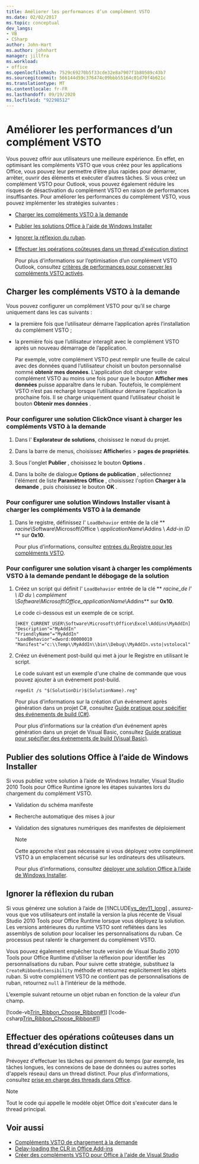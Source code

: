 ```yaml
---
title: Améliorer les performances d’un complément VSTO
ms.date: 02/02/2017
ms.topic: conceptual
dev_langs:
- VB
- CSharp
author: John-Hart
ms.author: johnhart
manager: jillfra
ms.workload:
- office
ms.openlocfilehash: 7529c69270b5f33cde32e8a7907f1b80589c43b7
ms.sourcegitcommit: 566144d59c376474c09bbb55164c01d70f4b621c
ms.translationtype: MT
ms.contentlocale: fr-FR
ms.lasthandoff: 09/19/2020
ms.locfileid: "92298512"
---
```

# <a name="improve-the-performance-of-a-vsto-add-in"></a>Améliorer les performances d’un complément VSTO
  Vous pouvez offrir aux utilisateurs une meilleure expérience. En effet, en optimisant les compléments VSTO que vous créez pour les applications Office, vous pouvez leur permettre d’être plus rapides pour démarrer, arrêter, ouvrir des éléments et exécuter d’autres tâches. Si vous créez un complément VSTO pour Outlook, vous pouvez également réduire les risques de désactivation du complément VSTO en raison de performances insuffisantes. Pour améliorer les performances du complément VSTO, vous pouvez implémenter les stratégies suivantes :

- [Charger les compléments VSTO à la demande](#Load)

- [Publier les solutions Office à l'aide de Windows Installer](#Publish)

- [Ignorer la réflexion du ruban](#Bypass).

- [Effectuer les opérations coûteuses dans un thread d'exécution distinct](#Perform)

  Pour plus d’informations sur l’optimisation d’un complément VSTO Outlook, consultez [critères de performances pour conserver les compléments VSTO activés](/previous-versions/office/jj228679(v=office.15)#performance-criteria-for-keeping-add-ins-enabled).

## <a name="load-vsto-add-ins-on-demand"></a><a name="Load"></a> Charger les compléments VSTO à la demande
 Vous pouvez configurer un complément VSTO pour qu’il se charge uniquement dans les cas suivants :

- la première fois que l’utilisateur démarre l’application après l’installation du complément VSTO ;

- la première fois que l’utilisateur interagit avec le complément VSTO après un nouveau démarrage de l’application.

  Par exemple, votre complément VSTO peut remplir une feuille de calcul avec des données quand l’utilisateur choisit un bouton personnalisé nommé **obtenir mes données**. L’application doit charger votre complément VSTO au moins une fois pour que le bouton **Afficher mes données** puisse apparaître dans le ruban. Toutefois, le complément VSTO n’est pas rechargé lorsque l’utilisateur démarre l’application la prochaine fois. Il se charge uniquement quand l’utilisateur choisit le bouton **Obtenir mes données** .

### <a name="to-configure-a-clickonce-solution-to-load-vsto-add-ins-on-demand"></a>Pour configurer une solution ClickOnce visant à charger les compléments VSTO à la demande

1. Dans l' **Explorateur de solutions**, choisissez le nœud du projet.

2. Dans la barre de menus, choisissez **Afficher**les  >  **pages de propriétés**.

3. Sous l'onglet **Publier** , choisissez le bouton **Options** .

4. Dans la boîte de dialogue **Options de publication** , sélectionnez l'élément de liste **Paramètres Office** , choisissez l'option **Charger à la demande** , puis choisissez le bouton **OK** .

### <a name="to-configure-a-windows-installer-solution-to-load-vsto-add-ins-on-demand"></a>Pour configurer une solution Windows Installer visant à charger les compléments VSTO à la demande

1. Dans le registre, définissez l' `LoadBehavior` entrée de la clé ** _racine_\Software\Microsoft\Office \\ _applicationName_\Addins \\ _Add-in ID_ ** sur **0x10**.

     Pour plus d’informations, consultez [entrées du Registre pour les compléments VSTO](../vsto/registry-entries-for-vsto-add-ins.md).

### <a name="to-configure-a-solution-to-load-vsto-add-ins-on-demand-while-you-debug-the-solution"></a>Pour configurer une solution visant à charger les compléments VSTO à la demande pendant le débogage de la solution

1. Créez un script qui définit l' `LoadBehavior` entrée de la clé ** _racine_de l' \\ ID du \\ _complément_ \Software\Microsoft\Office_applicationName_\Addins** sur **0x10**.

     Le code ci-dessous est un exemple de ce script.

    ```cmd/sh
    [HKEY_CURRENT_USER\Software\Microsoft\Office\Excel\Addins\MyAddIn]
    "Description"="MyAddIn"
    "FriendlyName"="MyAddIn"
    "LoadBehavior"=dword:00000010
    "Manifest"="c:\\Temp\\MyAddIn\\bin\\Debug\\MyAddIn.vsto|vstolocal"

    ```

2. Créez un événement post-build qui met à jour le Registre en utilisant le script.

     Le code suivant est un exemple d'une chaîne de commande que vous pouvez ajouter à un événement post-build.

    ```cmd/sh
    regedit /s "$(SolutionDir)$(SolutionName).reg"

    ```

     Pour plus d’informations sur la création d’un événement après génération dans un projet C#, consultez [Guide pratique pour spécifier des événements de build &#40;C&#35;&#41;](../ide/how-to-specify-build-events-csharp.md).

     Pour plus d’informations sur la création d’un événement après génération dans un projet de Visual Basic, consultez [Guide pratique pour spécifier des événements de build &#40;Visual Basic&#41;](../ide/how-to-specify-build-events-visual-basic.md).

## <a name="publish-office-solutions-by-using-windows-installer"></a><a name="Publish"></a> Publier des solutions Office à l’aide de Windows Installer
 Si vous publiez votre solution à l’aide de Windows Installer, Visual Studio 2010 Tools pour Office Runtime ignore les étapes suivantes lors du chargement du complément VSTO.

- Validation du schéma manifeste

- Recherche automatique des mises à jour

- Validation des signatures numériques des manifestes de déploiement

  > [!NOTE]
  > Cette approche n’est pas nécessaire si vous déployez votre complément VSTO à un emplacement sécurisé sur les ordinateurs des utilisateurs.

  Pour plus d’informations, consultez [déployer une solution Office à l’aide de Windows Installer](../vsto/deploying-a-vsto-solution-by-using-windows-installer.md).

## <a name="bypass-ribbon-reflection"></a><a name="Bypass"></a> Ignorer la réflexion du ruban
 Si vous générez une solution à l’aide de [!INCLUDE[vs_dev11_long](../sharepoint/includes/vs-dev11-long-md.md)] , assurez-vous que vos utilisateurs ont installé la version la plus récente de Visual Studio 2010 Tools pour Office Runtime lorsque vous déployez la solution. Les versions antérieures du runtime VSTO sont reflétées dans les assemblys de solution pour localiser les personnalisations du ruban. Ce processus peut ralentir le chargement du complément VSTO.

 Vous pouvez également empêcher toute version de Visual Studio 2010 Tools pour Office Runtime d’utiliser la réflexion pour identifier les personnalisations du ruban. Pour suivre cette stratégie, substituez la `CreateRibbonExtensibility` méthode et retournez explicitement les objets ruban. Si votre complément VSTO ne contient pas de personnalisations de ruban, retournez `null` à l’intérieur de la méthode.

 L’exemple suivant retourne un objet ruban en fonction de la valeur d’un champ.

 [!code-vb[Trin_Ribbon_Choose_Ribbon#1](../vsto/codesnippet/VisualBasic/trin_ribbon_choose_ribbon_4/ThisWorkbook.vb#1)]
 [!code-csharp[Trin_Ribbon_Choose_Ribbon#1](../vsto/codesnippet/CSharp/trin_ribbon_choose_ribbon_4/ThisWorkbook.cs#1)]

## <a name="perform-expensive-operations-in-a-separate-execution-thread"></a><a name="Perform"></a> Effectuer des opérations coûteuses dans un thread d’exécution distinct
 Prévoyez d'effectuer les tâches qui prennent du temps (par exemple, les tâches longues, les connexions de base de données ou autres sortes d'appels réseau) dans un thread distinct. Pour plus d’informations, consultez [prise en charge des threads dans Office](../vsto/threading-support-in-office.md).

> [!NOTE]
> Tout le code qui appelle le modèle objet Office doit s'exécuter dans le thread principal.

## <a name="see-also"></a>Voir aussi

- [Compléments VSTO de chargement à la demande](/archive/blogs/andreww/demand-loading-vsto-add-ins)
- [Delay-loading the CLR in Office Add-ins](/archive/blogs/andreww/delay-loading-the-clr-in-office-add-ins)
- [Créer des compléments VSTO pour Office à l'aide de Visual Studio](create-vsto-add-ins-for-office-by-using-visual-studio.md)